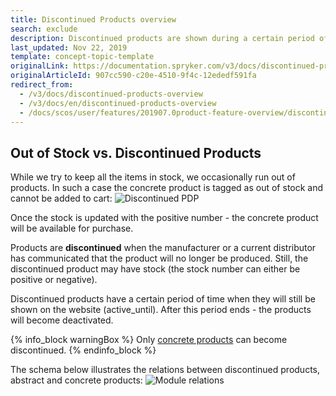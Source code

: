 ```yaml
---
title: Discontinued Products overview
search: exclude
description: Discontinued products are shown during a certain period of time after the manufacturer or a distributor announces that the product is no longer produced.
last_updated: Nov 22, 2019
template: concept-topic-template
originalLink: https://documentation.spryker.com/v3/docs/discontinued-products-overview
originalArticleId: 907cc590-c20e-4510-9f4c-12ededf591fa
redirect_from:
  - /v3/docs/discontinued-products-overview
  - /v3/docs/en/discontinued-products-overview
  - /docs/scos/user/features/201907.0product-feature-overview/discontinued-products-overview.html
---
```


## Out of Stock vs. Discontinued Products
While we try to keep all the items in stock, we occasionally run out of products. In such a case the concrete product is tagged as out of stock and cannot be added to cart:
![Discontinued PDP](https://spryker.s3.eu-central-1.amazonaws.com/docs/Features/Product+Management/Discontinued+Products/Discontinued+Products+Feature+Overview/discontinued-pdp-page.png)

Once the stock is updated with the positive number - the concrete product will be available for purchase.

Products are **discontinued** when the manufacturer or a current distributor has communicated that the product will no longer be produced. Still, the discontinued product may have stock (the stock number can either be positive or negative).

Discontinued products have a certain period of time when they will still be shown on the website (active_until). After this period ends - the products will become deactivated.

{% info_block warningBox %}
Only [concrete products](/docs/scos/user/features/{{page.version}}/product-feature-overview/product-feature-overview.html)
can become discontinued.
{% endinfo_block %}

The schema below illustrates the relations between discontinued products, abstract and concrete products:
![Module relations](https://spryker.s3.eu-central-1.amazonaws.com/docs/Features/Product+Management/Discontinued+Products/Discontinued+Products+Feature+Overview/discontinued-schema.png)

<!-- Last review date: Mar 1, 2019-- by Ahmed Sabaa, Yuliia Boiko -->
